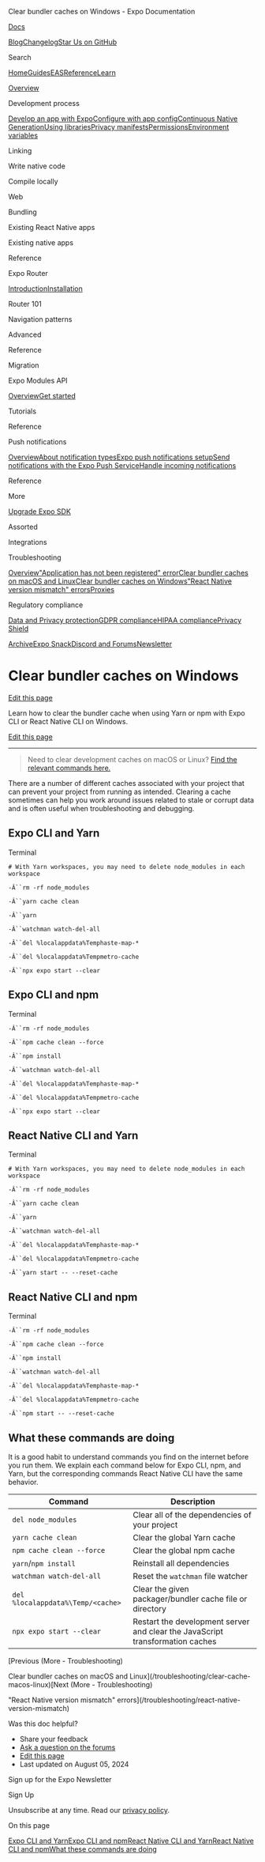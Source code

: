 Clear bundler caches on Windows - Expo Documentation

[Docs](/)

[Blog](https://expo.dev/blog)[Changelog](https://expo.dev/changelog)[Star Us on GitHub](https://github.com/expo/expo)

Search

[Home](/)[Guides](/guides/overview)[EAS](/eas)[Reference](/versions/latest)[Learn](/tutorial/overview)

[Overview](/guides/overview)

Development process

[Develop an app with Expo](/workflow/overview)[Configure with app config](/workflow/configuration)[Continuous Native Generation](/workflow/continuous-native-generation)[Using libraries](/workflow/using-libraries)[Privacy manifests](/guides/apple-privacy)[Permissions](/guides/permissions)[Environment variables](/guides/environment-variables)

Linking

Write native code

Compile locally

Web

Bundling

Existing React Native apps

Existing native apps

Reference

Expo Router

[Introduction](/router/introduction)[Installation](/router/installation)

Router 101

Navigation patterns

Advanced

Reference

Migration

Expo Modules API

[Overview](/modules/overview)[Get started](/modules/get-started)

Tutorials

Reference

Push notifications

[Overview](/push-notifications/overview)[About notification types](/push-notifications/what-you-need-to-know)[Expo push notifications setup](/push-notifications/push-notifications-setup)[Send notifications with the Expo Push Service](/push-notifications/sending-notifications)[Handle incoming notifications](/push-notifications/receiving-notifications)

Reference

More

[Upgrade Expo SDK](/workflow/upgrading-expo-sdk-walkthrough)

Assorted

Integrations

Troubleshooting

[Overview](/troubleshooting/overview)["Application has not been registered" error](/troubleshooting/application-has-not-been-registered)[Clear bundler caches on macOS and Linux](/troubleshooting/clear-cache-macos-linux)[Clear bundler caches on Windows](/troubleshooting/clear-cache-windows)["React Native version mismatch" errors](/troubleshooting/react-native-version-mismatch)[Proxies](/troubleshooting/proxies)

Regulatory compliance

[Data and Privacy protection](/regulatory-compliance/data-and-privacy-protection)[GDPR compliance](/regulatory-compliance/gdpr)[HIPAA compliance](/regulatory-compliance/hipaa)[Privacy Shield](/regulatory-compliance/privacy-shield)

[Archive](/archive)[Expo Snack](https://snack.expo.dev)[Discord and Forums](https://chat.expo.dev)[Newsletter](https://expo.dev/mailing-list/signup)

Clear bundler caches on Windows
===============================

[Edit this page](https://github.com/expo/expo/edit/main/docs/pages/troubleshooting/clear-cache-windows.mdx)

Learn how to clear the bundler cache when using Yarn or npm with Expo CLI or React Native CLI on Windows.

[Edit this page](https://github.com/expo/expo/edit/main/docs/pages/troubleshooting/clear-cache-windows.mdx)

---

> Need to clear development caches on macOS or Linux? [Find the relevant commands here.](/troubleshooting/clear-cache-macos-linux)

There are a number of different caches associated with your project that can prevent your project from running as intended. Clearing a cache sometimes can help you work around issues related to stale or corrupt data and is often useful when troubleshooting and debugging.

Expo CLI and Yarn
-----------------

Terminal

`# With Yarn workspaces, you may need to delete node_modules in each workspace`

`-Â``rm -rf node_modules`

  

`-Â``yarn cache clean`

  

`-Â``yarn`

  

`-Â``watchman watch-del-all`

  

`-Â``del %localappdata%Temphaste-map-*`

  

`-Â``del %localappdata%Tempmetro-cache`

  

`-Â``npx expo start --clear`

Expo CLI and npm
----------------

Terminal

`-Â``rm -rf node_modules`

  

`-Â``npm cache clean --force`

  

`-Â``npm install`

  

`-Â``watchman watch-del-all`

  

`-Â``del %localappdata%Temphaste-map-*`

  

`-Â``del %localappdata%Tempmetro-cache`

  

`-Â``npx expo start --clear`

React Native CLI and Yarn
-------------------------

Terminal

`# With Yarn workspaces, you may need to delete node_modules in each workspace`

`-Â``rm -rf node_modules`

  

`-Â``yarn cache clean`

  

`-Â``yarn`

  

`-Â``watchman watch-del-all`

  

`-Â``del %localappdata%Temphaste-map-*`

  

`-Â``del %localappdata%Tempmetro-cache`

  

`-Â``yarn start -- --reset-cache`

React Native CLI and npm
------------------------

Terminal

`-Â``rm -rf node_modules`

  

`-Â``npm cache clean --force`

  

`-Â``npm install`

  

`-Â``watchman watch-del-all`

  

`-Â``del %localappdata%Temphaste-map-*`

  

`-Â``del %localappdata%Tempmetro-cache`

  

`-Â``npm start -- --reset-cache`

What these commands are doing
-----------------------------

It is a good habit to understand commands you find on the internet before you run them. We explain each command below for Expo CLI, npm, and Yarn, but the corresponding commands React Native CLI have the same behavior.

| Command | Description |
| --- | --- |
| `del node_modules` | Clear all of the dependencies of your project |
| `yarn cache clean` | Clear the global Yarn cache |
| `npm cache clean --force` | Clear the global npm cache |
| `yarn`/`npm install` | Reinstall all dependencies |
| `watchman watch-del-all` | Reset the `watchman` file watcher |
| `del %localappdata%\Temp/<cache>` | Clear the given packager/bundler cache file or directory |
| `npx expo start --clear` | Restart the development server and clear the JavaScript transformation caches |

[Previous (More - Troubleshooting)

Clear bundler caches on macOS and Linux](/troubleshooting/clear-cache-macos-linux)[Next (More - Troubleshooting)

"React Native version mismatch" errors](/troubleshooting/react-native-version-mismatch)

Was this doc helpful?

* Share your feedback
* [Ask a question on the forums](https://chat.expo.dev/)
* [Edit this page](https://github.com/expo/expo/edit/main/docs/pages/troubleshooting/clear-cache-windows.mdx)
* Last updated on August 05, 2024

Sign up for the Expo Newsletter

Sign Up

Unsubscribe at any time. Read our [privacy policy](https://expo.dev/privacy).

On this page

[Expo CLI and Yarn](/troubleshooting/clear-cache-windows/#expo-cli-and-yarn)[Expo CLI and npm](/troubleshooting/clear-cache-windows/#expo-cli-and-npm)[React Native CLI and Yarn](/troubleshooting/clear-cache-windows/#react-native-cli-and-yarn)[React Native CLI and npm](/troubleshooting/clear-cache-windows/#react-native-cli-and-npm)[What these commands are doing](/troubleshooting/clear-cache-windows/#what-these-commands-are-doing)